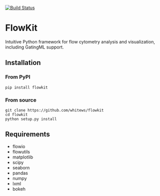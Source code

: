 [![Build Status](https://travis-ci.com/whitews/FlowKit.svg?branch=master)](https://travis-ci.com/whitews/FlowKit)

# FlowKit
Intuitive Python framework for flow cytometry analysis and visualization, including GatingML support.

## Installation

### From PyPI

`pip install flowkit`

### From source

```
git clone https://github.com/whitews/flowkit
cd flowkit
python setup.py install
```

## Requirements

* flowio
* flowutils
* matplotlib
* scipy
* seaborn
* pandas
* numpy
* lxml
* bokeh
